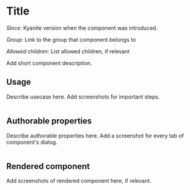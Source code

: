 <!--
    Keep to the rules:
    -
    Keep the images under _images.
    If you mention an existing element - make a link to its article.
    If you mention an existing element with no article - make a TODO.
    Fix any missing references found throughout your work
    -
    Remove this comment from the resulting page.
-->

# Title

[//]: # (TODO write an article for kyanite/common/components/title )

_Since_: Kyanite version when the component was introduced.

_Group_: Link to the group that component belongs to

_Allowed children_: List allowed children, if relevant

Add short component description.

## Usage

Describe usecase here. Add screenshots for important steps.

<p align="center" width="100%">
    <img class="image--with-border" src="./_images/websight-screenshot.png" alt="">
</p>

## Authorable properties

Describe authorable properties here. Add a screenshot for every tab of component's dialog.

<p align="center" width="100%">
    <img class="image--with-border" src="./_images/dialog-tab-screenshot.png" alt="">
</p>

## Rendered component

Add screenshots of rendered component here, if relevant.

<p align="center" width="100%">
    <img class="image--with-border" src="./_images/component-rendered.png" alt="">
</p>
